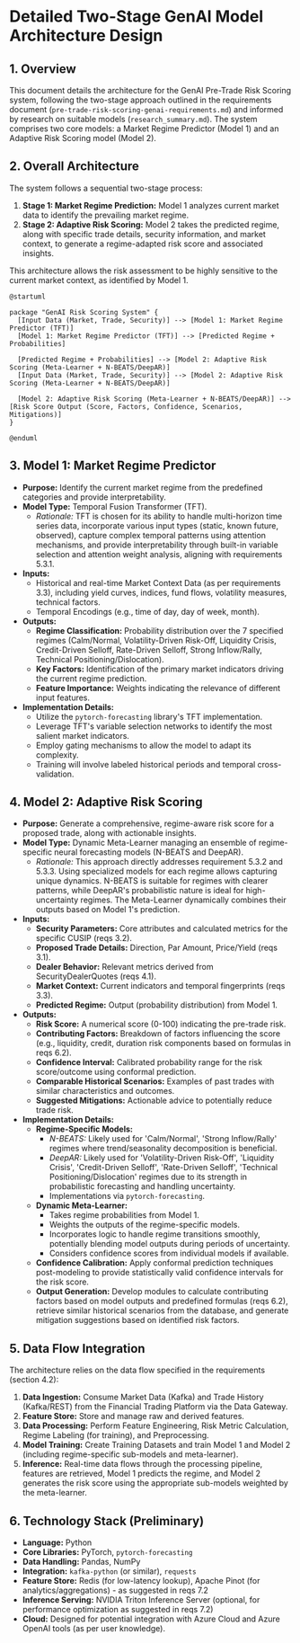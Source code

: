 # Detailed Two-Stage GenAI Model Architecture Design

## 1. Overview

This document details the architecture for the GenAI Pre-Trade Risk Scoring system, following the two-stage approach outlined in the requirements document (`pre-trade-risk-scoring-genai-requirements.md`) and informed by research on suitable models (`research_summary.md`). The system comprises two core models: a Market Regime Predictor (Model 1) and an Adaptive Risk Scoring model (Model 2).

## 2. Overall Architecture

The system follows a sequential two-stage process:

1.  **Stage 1: Market Regime Prediction:** Model 1 analyzes current market data to identify the prevailing market regime.
2.  **Stage 2: Adaptive Risk Scoring:** Model 2 takes the predicted regime, along with specific trade details, security information, and market context, to generate a regime-adapted risk score and associated insights.

This architecture allows the risk assessment to be highly sensitive to the current market context, as identified by Model 1.

```plantuml
@startuml

package "GenAI Risk Scoring System" {
  [Input Data (Market, Trade, Security)] --> [Model 1: Market Regime Predictor (TFT)]
  [Model 1: Market Regime Predictor (TFT)] --> [Predicted Regime + Probabilities]
  
  [Predicted Regime + Probabilities] --> [Model 2: Adaptive Risk Scoring (Meta-Learner + N-BEATS/DeepAR)]
  [Input Data (Market, Trade, Security)] --> [Model 2: Adaptive Risk Scoring (Meta-Learner + N-BEATS/DeepAR)]
  
  [Model 2: Adaptive Risk Scoring (Meta-Learner + N-BEATS/DeepAR)] --> [Risk Score Output (Score, Factors, Confidence, Scenarios, Mitigations)]
}

@enduml
```

## 3. Model 1: Market Regime Predictor

-   **Purpose:** Identify the current market regime from the predefined categories and provide interpretability.
-   **Model Type:** Temporal Fusion Transformer (TFT).
    -   *Rationale:* TFT is chosen for its ability to handle multi-horizon time series data, incorporate various input types (static, known future, observed), capture complex temporal patterns using attention mechanisms, and provide interpretability through built-in variable selection and attention weight analysis, aligning with requirements 5.3.1.
-   **Inputs:**
    -   Historical and real-time Market Context Data (as per requirements 3.3), including yield curves, indices, fund flows, volatility measures, technical factors.
    -   Temporal Encodings (e.g., time of day, day of week, month).
-   **Outputs:**
    -   **Regime Classification:** Probability distribution over the 7 specified regimes (Calm/Normal, Volatility-Driven Risk-Off, Liquidity Crisis, Credit-Driven Selloff, Rate-Driven Selloff, Strong Inflow/Rally, Technical Positioning/Dislocation).
    -   **Key Factors:** Identification of the primary market indicators driving the current regime prediction.
    -   **Feature Importance:** Weights indicating the relevance of different input features.
-   **Implementation Details:**
    -   Utilize the `pytorch-forecasting` library's TFT implementation.
    -   Leverage TFT's variable selection networks to identify the most salient market indicators.
    -   Employ gating mechanisms to allow the model to adapt its complexity.
    -   Training will involve labeled historical periods and temporal cross-validation.

## 4. Model 2: Adaptive Risk Scoring

-   **Purpose:** Generate a comprehensive, regime-aware risk score for a proposed trade, along with actionable insights.
-   **Model Type:** Dynamic Meta-Learner managing an ensemble of regime-specific neural forecasting models (N-BEATS and DeepAR).
    -   *Rationale:* This approach directly addresses requirement 5.3.2 and 5.3.3. Using specialized models for each regime allows capturing unique dynamics. N-BEATS is suitable for regimes with clearer patterns, while DeepAR's probabilistic nature is ideal for high-uncertainty regimes. The Meta-Learner dynamically combines their outputs based on Model 1's prediction.
-   **Inputs:**
    -   **Security Parameters:** Core attributes and calculated metrics for the specific CUSIP (reqs 3.2).
    -   **Proposed Trade Details:** Direction, Par Amount, Price/Yield (reqs 3.1).
    -   **Dealer Behavior:** Relevant metrics derived from SecurityDealerQuotes (reqs 4.1).
    -   **Market Context:** Current indicators and temporal fingerprints (reqs 3.3).
    -   **Predicted Regime:** Output (probability distribution) from Model 1.
-   **Outputs:**
    -   **Risk Score:** A numerical score (0-100) indicating the pre-trade risk.
    -   **Contributing Factors:** Breakdown of factors influencing the score (e.g., liquidity, credit, duration risk components based on formulas in reqs 6.2).
    -   **Confidence Interval:** Calibrated probability range for the risk score/outcome using conformal prediction.
    -   **Comparable Historical Scenarios:** Examples of past trades with similar characteristics and outcomes.
    -   **Suggested Mitigations:** Actionable advice to potentially reduce trade risk.
-   **Implementation Details:**
    -   **Regime-Specific Models:**
        -   *N-BEATS:* Likely used for 'Calm/Normal', 'Strong Inflow/Rally' regimes where trend/seasonality decomposition is beneficial.
        -   *DeepAR:* Likely used for 'Volatility-Driven Risk-Off', 'Liquidity Crisis', 'Credit-Driven Selloff', 'Rate-Driven Selloff', 'Technical Positioning/Dislocation' regimes due to its strength in probabilistic forecasting and handling uncertainty.
        -   Implementations via `pytorch-forecasting`.
    -   **Dynamic Meta-Learner:**
        -   Takes regime probabilities from Model 1.
        -   Weights the outputs of the regime-specific models.
        -   Incorporates logic to handle regime transitions smoothly, potentially blending model outputs during periods of uncertainty.
        -   Considers confidence scores from individual models if available.
    -   **Confidence Calibration:** Apply conformal prediction techniques post-modeling to provide statistically valid confidence intervals for the risk score.
    -   **Output Generation:** Develop modules to calculate contributing factors based on model outputs and predefined formulas (reqs 6.2), retrieve similar historical scenarios from the database, and generate mitigation suggestions based on identified risk factors.

## 5. Data Flow Integration

The architecture relies on the data flow specified in the requirements (section 4.2):

1.  **Data Ingestion:** Consume Market Data (Kafka) and Trade History (Kafka/REST) from the Financial Trading Platform via the Data Gateway.
2.  **Feature Store:** Store and manage raw and derived features.
3.  **Data Processing:** Perform Feature Engineering, Risk Metric Calculation, Regime Labeling (for training), and Preprocessing.
4.  **Model Training:** Create Training Datasets and train Model 1 and Model 2 (including regime-specific sub-models and meta-learner).
5.  **Inference:** Real-time data flows through the processing pipeline, features are retrieved, Model 1 predicts the regime, and Model 2 generates the risk score using the appropriate sub-models weighted by the meta-learner.

## 6. Technology Stack (Preliminary)

-   **Language:** Python
-   **Core Libraries:** PyTorch, `pytorch-forecasting`
-   **Data Handling:** Pandas, NumPy
-   **Integration:** `kafka-python` (or similar), `requests`
-   **Feature Store:** Redis (for low-latency lookup), Apache Pinot (for analytics/aggregations) - as suggested in reqs 7.2
-   **Inference Serving:** NVIDIA Triton Inference Server (optional, for performance optimization as suggested in reqs 7.2)
-   **Cloud:** Designed for potential integration with Azure Cloud and Azure OpenAI tools (as per user knowledge).
